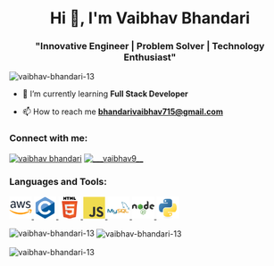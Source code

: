 <h1 align="center">Hi 👋, I'm Vaibhav Bhandari</h1>
<h3 align="center">"Innovative Engineer | Problem Solver | Technology Enthusiast"</h3>

<p align="left"> <img src="https://komarev.com/ghpvc/?username=vaibhav-bhandari-13&label=Profile%20views&color=0e75b6&style=flat" alt="vaibhav-bhandari-13" /> </p>

- 🌱 I’m currently learning **Full Stack Developer**

- 📫 How to reach me **bhandarivaibhav715@gmail.com**

<h3 align="left">Connect with me:</h3>
<p align="left">
<a href="https://linkedin.com/in/vaibhav bhandari" target="blank"><img align="center" src="https://raw.githubusercontent.com/rahuldkjain/github-profile-readme-generator/master/src/images/icons/Social/linked-in-alt.svg" alt="vaibhav bhandari" height="30" width="40" /></a>
<a href="https://instagram.com/___vaibhav9__" target="blank"><img align="center" src="https://raw.githubusercontent.com/rahuldkjain/github-profile-readme-generator/master/src/images/icons/Social/instagram.svg" alt="___vaibhav9__" height="30" width="40" /></a>
</p>

<h3 align="left">Languages and Tools:</h3>
<p align="left"> <a href="https://aws.amazon.com" target="_blank" rel="noreferrer"> <img src="https://raw.githubusercontent.com/devicons/devicon/master/icons/amazonwebservices/amazonwebservices-original-wordmark.svg" alt="aws" width="40" height="40"/> </a> <a href="https://www.cprogramming.com/" target="_blank" rel="noreferrer"> <img src="https://raw.githubusercontent.com/devicons/devicon/master/icons/c/c-original.svg" alt="c" width="40" height="40"/> </a> <a href="https://www.w3.org/html/" target="_blank" rel="noreferrer"> <img src="https://raw.githubusercontent.com/devicons/devicon/master/icons/html5/html5-original-wordmark.svg" alt="html5" width="40" height="40"/> </a> <a href="https://developer.mozilla.org/en-US/docs/Web/JavaScript" target="_blank" rel="noreferrer"> <img src="https://raw.githubusercontent.com/devicons/devicon/master/icons/javascript/javascript-original.svg" alt="javascript" width="40" height="40"/> </a> <a href="https://www.mysql.com/" target="_blank" rel="noreferrer"> <img src="https://raw.githubusercontent.com/devicons/devicon/master/icons/mysql/mysql-original-wordmark.svg" alt="mysql" width="40" height="40"/> </a> <a href="https://nodejs.org" target="_blank" rel="noreferrer"> <img src="https://raw.githubusercontent.com/devicons/devicon/master/icons/nodejs/nodejs-original-wordmark.svg" alt="nodejs" width="40" height="40"/> </a> <a href="https://www.python.org" target="_blank" rel="noreferrer"> <img src="https://raw.githubusercontent.com/devicons/devicon/master/icons/python/python-original.svg" alt="python" width="40" height="40"/> </a> </p>

<p><img align="left" src="https://github-readme-stats.vercel.app/api/top-langs?username=vaibhav-bhandari-13&show_icons=true&locale=en&layout=compact" alt="vaibhav-bhandari-13" /></p>

<p>&nbsp;<img align="center" src="https://github-readme-stats.vercel.app/api?username=vaibhav-bhandari-13&show_icons=true&locale=en" alt="vaibhav-bhandari-13" /></p>

<p><img align="center" src="https://github-readme-streak-stats.herokuapp.com/?user=vaibhav-bhandari-13&" alt="vaibhav-bhandari-13" /></p>

